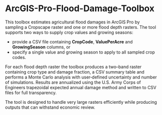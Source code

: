 # ArcGIS-Pro-Flood-Damage-Toolbox

This toolbox estimates agricultural flood damages in ArcGIS Pro by
sampling a Cropscape raster and one or more flood depth rasters.  The
tool supports two ways to supply crop values and growing seasons:

* provide a CSV file containing **CropCode**, **ValuePerAcre** and
  **GrowingSeason** columns, or
* specify a single value and growing season to apply to all sampled crop
  codes.

For each flood depth raster the toolbox produces a two–band raster
containing crop type and damage fraction, a CSV summary table and
performs a Monte Carlo analysis with user‑defined uncertainty and number
of simulations.  Results are annualized using the U.S. Army Corps of
Engineers trapezoidal expected annual damage method and written to CSV
files for full transparency.

The tool is designed to handle very large rasters efficiently while
producing outputs that can withstand economic review.
